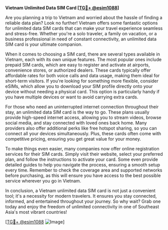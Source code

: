 **Vietnam Unlimited Data SIM Card [[TG💪+ @esim1088](https://t.me/s/esim1088)]**

Are you planning a trip to Vietnam and worried about the hassle of finding a reliable data plan? Look no further! Vietnam offers some fantastic options for unlimited data SIM cards that can make your travel experience seamless and stress-free. Whether you're a solo traveler, a family on vacation, or a business professional in need of constant connectivity, an unlimited data SIM card is your ultimate companion.

When it comes to choosing a SIM card, there are several types available in Vietnam, each with its own unique features. The most popular ones include prepaid SIM cards, which are easy to register and activate at airports, convenience stores, or authorized dealers. These cards typically offer affordable rates for both voice calls and data usage, making them ideal for short-term visitors. If you're looking for something more flexible, consider eSIMs, which allow you to download your SIM profile directly onto your device without needing a physical card. This option is particularly handy if you have multiple devices or want to avoid carrying extra cards.

For those who need an uninterrupted internet connection throughout their stay, an unlimited data SIM card is the way to go. These plans usually provide high-speed internet access, allowing you to stream videos, browse social media, and stay connected with loved ones back home. Many providers also offer additional perks like free hotspot sharing, so you can connect all your devices simultaneously. Plus, these cards often come with competitive pricing, ensuring you get great value for your money.

To make things even easier, many companies now offer online registration services for their SIM cards. Simply visit their website, select your preferred plan, and follow the instructions to activate your card. Some even provide detailed guides to help you navigate the process, ensuring a smooth setup every time. Remember to check the coverage area and supported networks before purchasing, as this will ensure you have access to the best possible service wherever you go in Vietnam.

In conclusion, a Vietnam unlimited data SIM card is not just a convenient tool; it's a necessity for modern travelers. It ensures you stay connected, informed, and entertained throughout your journey. So why wait? Grab one today and enjoy the freedom of unlimited connectivity in one of Southeast Asia's most vibrant countries!

[[TG💪+ @esim1088](https://t.me/s/esim1088) ![Image](https://i.postimg.cc/Y0z9fWf4/image.png)]